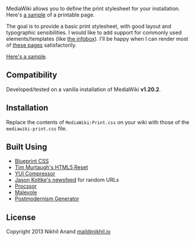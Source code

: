 MediaWiki allows you to define the print stylesheet for your installation. Here's [a sample](http://en.wikipedia.org/w/index.php?title=Facebook&printable=yes) of a printable page.

The goal is to provide a basic print stylesheet, with good layout and typographic sensibilities. I would like to add support for commonly used elements/templates (like [the infobox](http://en.wikipedia.org/wiki/Template:Infobox)). I'll be happy when I can render most of [these pages](http://stats.grok.se/en/top) satisfactorily. 

[Here's a sample](https://www.dropbox.com/s/euuiduca6ahery2/commit-05.pdf).

Compatibility
-------------

Developed/tested on a vanilla installation of MediaWiki **v1.20.2**. 

Installation
------------

Replace the contents of `MediaWiki:Print.css` on your wiki with those of the `mediawiki-print.css` file.

Built Using
-----------

* [Blueprint CSS](http://www.blueprintcss.org/>)
* [Tim Murtaugh's HTML5 Reset](https://github.com/murtaugh/HTML5-Reset>)
* [YUI Compressor](http://refresh-sf.com/yui/>)
* [Jason Kottke's newsfeed](http://feeds.kottke.org/main>) for random URLs
* [Procssor](http://procssor.com/>)
* [Malevole](http://www.malevole.com/mv/misc/text/>)
* [Postmodernism Generator](http://www.elsewhere.org/pomo/>)

License
-------

Copyright 2013 Nikhil Anand <mail@nikhil.io>

